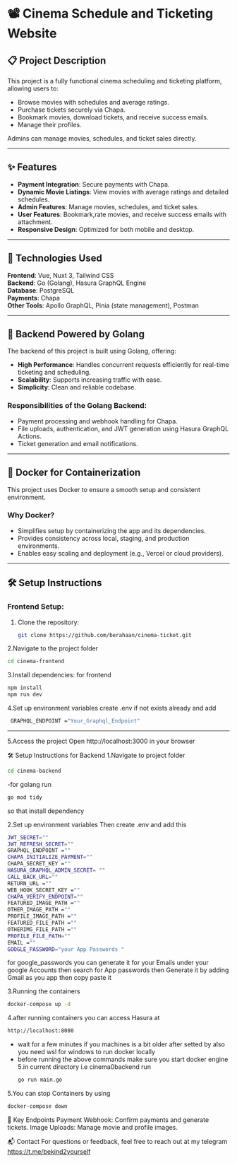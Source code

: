 # 📽️ Cinema Schedule and Ticketing Website  

## 📋 Project Description  
This project is a fully functional cinema scheduling and ticketing platform, allowing users to:  
- Browse movies with schedules and average ratings.  
- Purchase tickets securely via Chapa.  
- Bookmark movies, download tickets, and receive success emails.  
- Manage their profiles.  

Admins can manage movies, schedules, and ticket sales directly.  

---

## ✨ Features  
- **Payment Integration**: Secure payments with Chapa.  
- **Dynamic Movie Listings**: View movies with average ratings and detailed schedules.  
- **Admin Features**: Manage movies, schedules, and ticket sales.  
- **User Features**: Bookmark,rate movies, and receive success emails with attachment.  
- **Responsive Design**: Optimized for both mobile and desktop.  

---

## 🚀 Technologies Used  
**Frontend**: Vue, Nuxt 3, Tailwind CSS  
**Backend**: Go (Golang), Hasura GraphQL Engine  
**Database**: PostgreSQL  
**Payments**: Chapa  
**Other Tools**: Apollo GraphQL, Pinia (state management), Postman  

---

## 🚀 Backend Powered by Golang  
The backend of this project is built using Golang, offering:  
- **High Performance**: Handles concurrent requests efficiently for real-time ticketing and scheduling.  
- **Scalability**: Supports increasing traffic with ease.  
- **Simplicity**: Clean and reliable codebase.  

### Responsibilities of the Golang Backend:  
- Payment processing and webhook handling for Chapa.  
- File uploads, authentication, and JWT generation using Hasura GraphQL Actions.  
- Ticket generation and email notifications.  

---

## 🐳 Docker for Containerization  
This project uses Docker to ensure a smooth setup and consistent environment.  

### Why Docker?  
- Simplifies setup by containerizing the app and its dependencies.  
- Provides consistency across local, staging, and production environments.  
- Enables easy scaling and deployment (e.g., Vercel or cloud providers).  

---

## 🛠️ Setup Instructions  

### Frontend Setup:  
1. Clone the repository:  
   ```bash  
   git clone https://github.com/berahaan/cinema-ticket.git  

2.Navigate to the project folder
```bash
cd cinema-frontend
```
3.Install dependencies:
for frontend 
```bash
npm install
npm run dev
```
4.Set up environment variables
 create .env if not exists already and add
```bash
 GRAPHQL_ENDPOINT ="Your_Graphql_Endpoint"
```
---
5.Access the project
Open http://localhost:3000 in your browser

🛠️ Setup Instructions for Backend
1.Navigate to project folder
```bash
cd cinema-backend
```
-for golang run
```bash 
go mod tidy 
```
so that install dependency

2.Set up environment variables
Then create .env and add this 
```bash
JWT_SECRET=""
JWT_REFRESH_SECRET=""
GRAPHQL_ENDPOINT =""
CHAPA_INITIALIZE_PAYMENT=""
CHAPA_SECRET_KEY =""
HASURA_GRAPHQL_ADMIN_SECRET= ""
CALL_BACK_URL=""
RETURN_URL =""
WEB_HOOK_SECRET_KEY =""
CHAPA_VERIFY_ENDPOINT=""
FEATURED_IMAGE_PATH =""
OTHER_IMAGE_PATH =""
PROFILE_IMAGE_PATH =""
FEATURED_FILE_PATH =""
OTHERIMG_FILE_PATH =""
PROFILE_FILE_PATH=""
EMAIL =""
GOOGLE_PASSWORD="your App Passwords "
```
for google_passwords you can generate it for your Emails under your google Accounts then search for App passwords then Generate it by adding Gmail as you app then copy paste it

3.Running the containers 
```bash
docker-compose up -d
```
4.after running containers you can access Hasura at
```bash
http://localhost:8080
```
- wait for a few minutes if you machines is a bit older after setted by also you need wsl for windows to run docker locally 
- before running the above commands make sure you start docker engine
5.in current directory i.e cinema0backend run
  ```bash
  go run main.go
  ```
5.You can stop Containers by using  
```bash   
docker-compose down
```
📄 Key Endpoints
Payment Webhook: Confirm payments and generate tickets.
Image Uploads: Manage movie and profile images.

📬 Contact
For questions or feedback, feel free to reach out at my telegram  https://t.me/bekind2yourself
